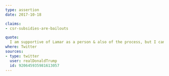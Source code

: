 ```yaml
---
type: assertion
date: 2017-10-18

claims:
- csr-subsidies-are-bailouts

quote:
  I am supportive of Lamar as a person & also of the process, but I can never support bailing out ins co's who have made a fortune w/ O'Care.
where: Twitter
sources:
- type: twitter
  user: realDonaldTrump
  id: 920645935981613057
---
```

